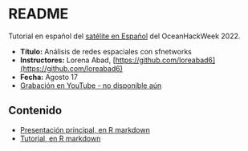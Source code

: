 # README

Tutorial en español del [satélite en Español](https://oceanhackweek.github.io/ohw22/espanol/index.es.html) del OceanHackWeek 2022.

- **Título:** Análisis de redes espaciales con sfnetworks
- **Instructores:** Lorena Abad, [https://github.com/loreabad6](https://github.com/loreabad6)
- **Fecha:** Agosto 17
- [Grabación en YouTube - no disponible aún]()

## Contenido

- [Presentación principal, en R markdown](sfnetworks-es.Rmd)
- [Tutorial, en R markdown](sfnetworks-demo.Rmd)


